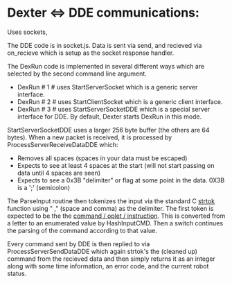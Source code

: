 # Dexter <=> DDE communications: 

Uses sockets, 

The DDE code is in socket.js. Data is sent via send, and recieved via on_recieve which is setup as the socket response handler. 

The DexRun code is implemented in several different ways which are selected by the second command line argument. 
* DexRun # 1 # uses StartServerSocket which is a generic server interface. 
* DexRun # 2 # uses StartClientSocket which is a generic client interface. 
* DexRun # 3 # uses StartServerSocketDDE which is a special server interface for DDE. By default, Dexter starts DexRun in this mode.

StartServerSocketDDE uses a larger 256 byte buffer (the others are 64 bytes). When a new packet is received, it is processed by ProcessServerReceiveDataDDE which:
* Removes all spaces (spaces in your data must be escaped)
* Expects to see at least 4 spaces at the start (will not start passing on data until 4 spaces are seen)
* Expects to see a 0x3B "delimiter" or flag at some point in the data. 0X3B is a ';' (semicolon)

The ParseInput routine then tokenizes the input via the standard C [strtok](http://www.massmind.org/techref/language/ccpp/cref/FUNCTIONS/strtok.html) function using " ," (space and comma) as the delimiter. The first token is expected to be the the [command / oplet / instruction](Command-oplet-instruction). This is converted from a letter to an enumerated value by HashInputCMD. Then a switch continues the parsing of the command according to that value. 

Every command sent by DDE is then replied to via ProcessServerSendDataDDE which again strtok's the (cleaned up) command from the recieved data and then simply returns it as an integer along with some time information, an error code, and the current robot status.

